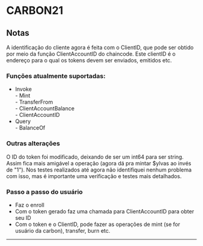 # CARBON21

## Notas
A identificação do cliente agora é feita com o ClientID, que pode ser obtido por meio da função ClientAccountID do chaincode. Este clientID é o endereço para o qual os tokens devem ser enviados, emitidos etc.

### Funções atualmente suportadas:
- Invoke  
      - Mint  
      - TransferFrom  
      - ClientAccountBalance  
      - ClientAccountID  
- Query  
      - BalanceOf  

### Outras alterações  
O ID do token foi modificado, deixando de ser um int64 para ser string. Assim fica mais amigável a operação (agora dá pra mintar $ylvas ao invés de "1"). Nos testes realizados até agora não identifiquei nenhum problema com isso, mas é importante uma verificação e testes mais detalhados.  

### Passo a passo do usuário
- Faz o enroll  
- Com o token gerado faz uma chamada para ClientAccountID para obter seu ID
- Com o token e o ClientID, pode fazer as operações de mint (se for usuário da carbon), transfer, burn etc.
      
---